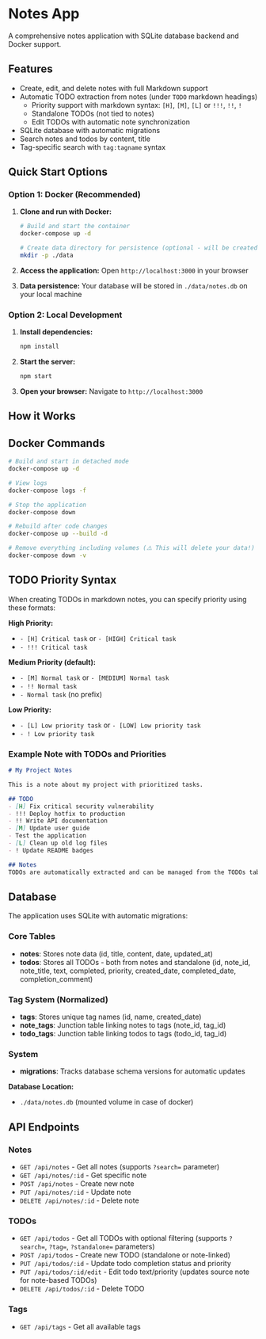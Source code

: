 # Notes App

A comprehensive notes application with SQLite database backend and Docker support.

## Features

- Create, edit, and delete notes with full Markdown support
- Automatic TODO extraction from notes (under `TODO` markdown headings)
  - Priority support with markdown syntax: `[H]`, `[M]`, `[L]` or `!!!`, `!!`, `!`
  - Standalone TODOs (not tied to notes)
  - Edit TODOs with automatic note synchronization
- SQLite database with automatic migrations
- Search notes and todos by content, title
- Tag-specific search with `tag:tagname` syntax

## Quick Start Options

### Option 1: Docker (Recommended)

1. **Clone and run with Docker:**
   ```bash
   # Build and start the container
   docker-compose up -d
   
   # Create data directory for persistence (optional - will be created automatically)
   mkdir -p ./data
   ```

2. **Access the application:**
   Open `http://localhost:3000` in your browser

3. **Data persistence:**
   Your database will be stored in `./data/notes.db` on your local machine

### Option 2: Local Development

1. **Install dependencies:**
   ```bash
   npm install
   ```

2. **Start the server:**
   ```bash
   npm start
   ```

3. **Open your browser:**
   Navigate to `http://localhost:3000`

## How it Works

## Docker Commands

```bash
# Build and start in detached mode
docker-compose up -d

# View logs
docker-compose logs -f

# Stop the application
docker-compose down

# Rebuild after code changes
docker-compose up --build -d

# Remove everything including volumes (⚠️ This will delete your data!)
docker-compose down -v
```

## TODO Priority Syntax

When creating TODOs in markdown notes, you can specify priority using these formats:

**High Priority:**
- `- [H] Critical task` or `- [HIGH] Critical task`
- `- !!! Critical task`

**Medium Priority (default):**
- `- [M] Normal task` or `- [MEDIUM] Normal task`  
- `- !! Normal task`
- `- Normal task` (no prefix)

**Low Priority:**
- `- [L] Low priority task` or `- [LOW] Low priority task`
- `- ! Low priority task`

### Example Note with TODOs and Priorities

```markdown
# My Project Notes

This is a note about my project with prioritized tasks.

## TODO
- [H] Fix critical security vulnerability
- !!! Deploy hotfix to production
- !! Write API documentation  
- [M] Update user guide
- Test the application
- [L] Clean up old log files
- ! Update README badges

## Notes
TODOs are automatically extracted and can be managed from the TODOs tab.
```

## Database

The application uses SQLite with automatic migrations:

### Core Tables
- **notes**: Stores note data (id, title, content, date, updated_at)
- **todos**: Stores all TODOs - both from notes and standalone (id, note_id, note_title, text, completed, priority, created_date, completed_date, completion_comment)

### Tag System (Normalized)
- **tags**: Stores unique tag names (id, name, created_date)
- **note_tags**: Junction table linking notes to tags (note_id, tag_id)
- **todo_tags**: Junction table linking todos to tags (todo_id, tag_id)

### System
- **migrations**: Tracks database schema versions for automatic updates

**Database Location:**
- `./data/notes.db` (mounted volume in case of docker)

## API Endpoints

### Notes
- `GET /api/notes` - Get all notes (supports `?search=` parameter)
- `GET /api/notes/:id` - Get specific note
- `POST /api/notes` - Create new note
- `PUT /api/notes/:id` - Update note
- `DELETE /api/notes/:id` - Delete note

### TODOs
- `GET /api/todos` - Get all TODOs with optional filtering (supports `?search=`, `?tag=`, `?standalone=` parameters)
- `POST /api/todos` - Create new TODO (standalone or note-linked)
- `PUT /api/todos/:id` - Update todo completion status and priority
- `PUT /api/todos/:id/edit` - Edit todo text/priority (updates source note for note-based TODOs)
- `DELETE /api/todos/:id` - Delete TODO

### Tags
- `GET /api/tags` - Get all available tags
